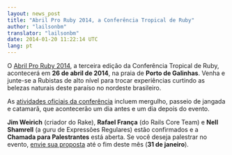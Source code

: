 ```yaml
---
layout: news_post
title: "Abril Pro Ruby 2014, a Conferência Tropical de Ruby"
author: "lailsonbm"
translator: "lailsonbm"
date: 2014-01-20 11:22:14 UTC
lang: pt
---
```


O [Abril Pro Ruby 2014](http://abrilproruby.com/pt/), a terceira edição da
Conferência Tropical de Ruby, acontecerá em **26 de abril de 2014**, na praia
de **Porto de Galinhas**. Venha e junte-se a Rubistas de alto nível para
trocar experiências curtindo as belezas naturais deste paraíso no nordeste
brasileiro.

As [atividades oficiais da conferência](http://abrilproruby.com/pt/conference/)
incluem mergulho, passeio de jangada e catamarã, que acontecerão um dia antes
e um dia depois do evento.

**Jim Weirich** (criador do Rake), **Rafael França** (do Rails Core Team) e
**Nell Shamrell** (a guru de Expressões Regulares) estão confirmados e a
**Chamada para Palestrantes** está aberta. Se você deseja palestrar no evento,
[envie sua proposta](http://cfp.abrilproruby.com/) até o fim deste mês
(**31 de janeiro**).
